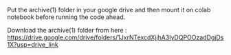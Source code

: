 Put the archive(1) folder in your google drive and then mount it on colab notebook before running the code ahead.

Download the archive(1) folder from here : https://drive.google.com/drive/folders/1JxrNTexcdXjjhA3IyDQPOOzadDgjDs1X?usp=drive_link
